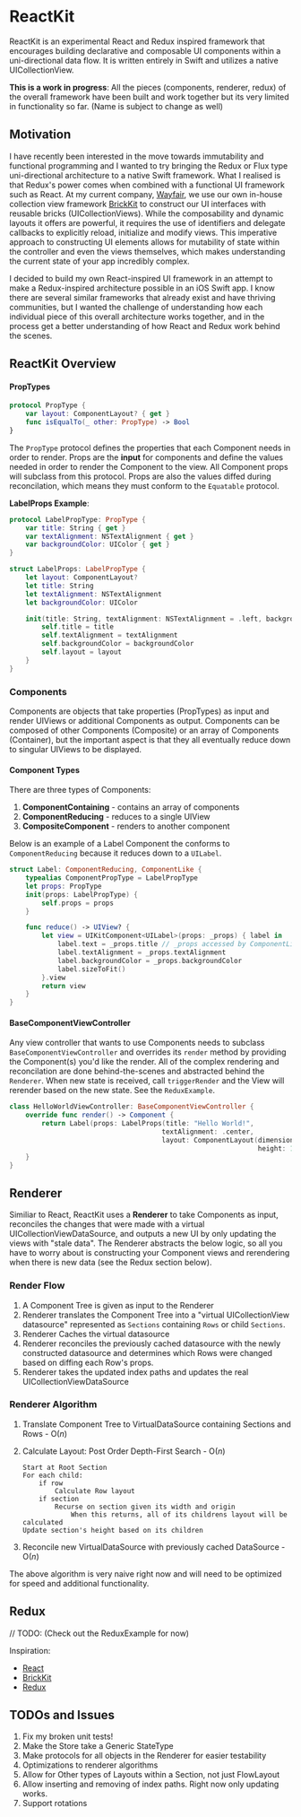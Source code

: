 # ReactKit

ReactKit is an experimental React and Redux inspired framework that encourages building declarative and composable UI components within a uni-directional data flow. It is written entirely in Swift and utilizes a native UICollectionView. 

**This is a work in progress**: All the pieces (components, renderer, redux) of the overall framework have been built and work together but its very limited in functionality so far. (Name is subject to change as well)


## Motivation
I have recently been interested in the move towards immutability and functional programming and I wanted to try bringing the Redux or Flux type uni-directional architecture to a native Swift framework. What I realised is that Redux's power comes when combined with a functional UI framework such as React. At my current company, [Wayfair](https://wayfair.com), we use our own in-house collection view framework [BrickKit](https://github.com/wayfair/brickkit-ios) to construct our UI interfaces with reusable bricks (UICollectionViews). While the composability and dynamic layouts it offers are powerful, it requires the use of identifiers and delegate callbacks to explicitly reload, initialize and modify views. This imperative approach to constructing UI elements allows for mutability of state within the controller and even the views themselves, which makes understanding the current state of your app incredibly complex.

I decided to build my own React-inspired UI framework in an attempt to make a Redux-inspired architecture possible in an iOS Swift app. I know there are several similar frameworks that already exist and have thriving communities, but I wanted the challenge of understanding how each individual piece of this overall architecture works together, and in the process get a better understanding of how React and Redux work behind the scenes.

## ReactKit Overview

#### PropTypes

```swift
protocol PropType {
    var layout: ComponentLayout? { get }
    func isEqualTo(_ other: PropType) -> Bool
}
```

The `PropType` protocol defines the properties that each Component needs in order to render. Props are the **input** for components and define the values needed in order to render the Component to the view. All Component props will subclass from this protocol. Props are also the values diffed during reconcilation, which means they must conform to the `Equatable` protocol.

**LabelProps Example**:

```swift
protocol LabelPropType: PropType {
    var title: String { get }
    var textAlignment: NSTextAlignment { get }
    var backgroundColor: UIColor { get }
}

struct LabelProps: LabelPropType {
    let layout: ComponentLayout?
    let title: String
    let textAlignment: NSTextAlignment
    let backgroundColor: UIColor

    init(title: String, textAlignment: NSTextAlignment = .left, backgroundColor: UIColor = .white, layout: ComponentLayout? = nil) {
        self.title = title
        self.textAlignment = textAlignment
        self.backgroundColor = backgroundColor
        self.layout = layout
    }
}
```


### Components
Components are objects that take properties (PropTypes) as input and render UIViews or additional Components as output. Components can be composed of other Components  (Composite) or an array of Components (Container), but the important aspect is that they all eventually reduce down to singular UIViews to be displayed.

#### Component Types
There are three types of Components: 

1. **ComponentContaining** - contains an array of components
2. **ComponentReducing** - reduces to a single UIView
3. **CompositeComponent** - renders to another component

Below is an example of a Label Component the conforms to `ComponentReducing` because it reduces down to a `UILabel`. 

```swift
struct Label: ComponentReducing, ComponentLike {
    typealias ComponentPropType = LabelPropType
    let props: PropType
    init(props: LabelPropType) {
        self.props = props
    }

    func reduce() -> UIView? {
        let view = UIKitComponent<UILabel>(props: _props) { label in
            label.text = _props.title // _props accessed by ComponentLike protocol
            label.textAlignment = _props.textAlignment
            label.backgroundColor = _props.backgroundColor
            label.sizeToFit()
        }.view
        return view
    }
}
```

#### BaseComponentViewController
Any view controller that wants to use Components needs to subclass `BaseComponentViewController` and overrides its `render` method by providing the Component(s) you'd like the render. All of the complex rendering and reconcilation are done behind-the-scenes and abstracted behind the `Renderer`. When new state is received, call `triggerRender` and the View will rerender based on the new state. See the `ReduxExample`.

```swift
class HelloWorldViewController: BaseComponentViewController {
	override func render() -> Component {
		return Label(props: LabelProps(title: "Hello World!",
                                      textAlignment: .center,
                                      layout: ComponentLayout(dimension: .fill, 
                                      	                      height: 100)))
	}
}
```

## Renderer
Similiar to React, ReactKit uses a **Renderer** to take Components as input, reconciles the changes that were made with a virtual UICollectionViewDataSource, and outputs a new UI by only updating the views with "stale data". The Renderer abstracts the below logic, so all you have to worry about is constructing your Component views and rerendering when there is new data (see the Redux section below).

### Render Flow
1. A Component Tree is given as input to the Renderer
2. Renderer translates the Component Tree into a "virtual UICollectionView datasource" represented as `Sections` containing `Rows` or child `Sections`.
3. Renderer Caches the virtual datasource
4. Renderer reconciles the previously cached datasource with the newly constructed datasource and determines which Rows were changed based on diffing each Row's props.
5. Renderer takes the updated index paths and updates the real UICollectionViewDataSource

### Renderer Algorithm
1. Translate Component Tree to VirtualDataSource containing Sections and Rows - O(*n*)
2. Calculate Layout: Post Order Depth-First Search - O(*n*)

	```
	Start at Root Section
	For each child:
	    if row
	        Calculate Row layout
	    if section
	        Recurse on section given its width and origin
	            When this returns, all of its childrens layout will be calculated
    Update section's height based on its children
    
	```
3. Reconcile new VirtualDataSource with previously cached DataSource - O(*n*)

The above algorithm is very naive right now and will need to be optimized for speed and additional functionality.

## Redux
// TODO: (Check out the ReduxExample for now)

Inspiration:

- [React](https://facebook.github.io/react/)
- [BrickKit](https://github.com/wayfair/brickkit-ios)
- [Redux](http://redux.js.org/)

## TODOs and Issues
1. Fix my broken unit tests!
2. Make the Store take a Generic StateType
3. Make protocols for all objects in the Renderer for easier testability
4. Optimizations to renderer algorithms
5. Allow for Other types of Layouts within a Section, not just FlowLayout
6. Allow inserting and removing of index paths. Right now only updating works.
7. Support rotations
